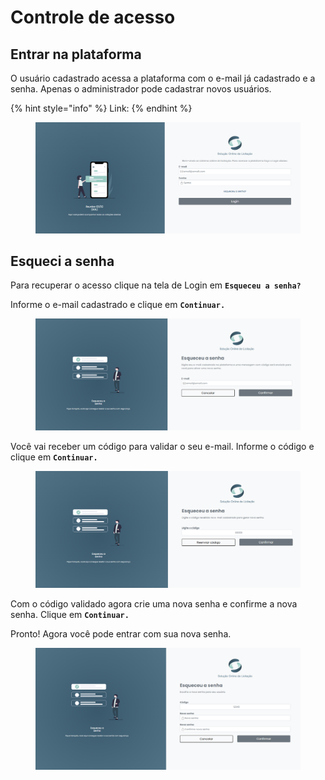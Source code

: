 # Controle de acesso

## Entrar na plataforma

O usuário cadastrado acessa a plataforma com o e-mail já cadastrado e a senha. Apenas o administrador pode cadastrar novos usuários.

{% hint style="info" %}
Link:
{% endhint %}

<figure><img src="../../.gitbook/assets/image (10).png" alt=""><figcaption></figcaption></figure>

## Esqueci a senha

Para recuperar o acesso clique na tela de Login em **`Esqueceu a senha?`**

Informe o e-mail cadastrado e clique em **`Continuar.`**

<figure><img src="../../.gitbook/assets/image (8).png" alt=""><figcaption></figcaption></figure>

Você vai receber um código para validar o seu e-mail. Informe o código e clique em **`Continuar.`**

<figure><img src="../../.gitbook/assets/image (9).png" alt=""><figcaption></figcaption></figure>

Com o código validado agora crie uma nova senha e confirme a nova senha. Clique em **`Continuar.`**

Pronto! Agora você pode entrar com sua nova senha.

<figure><img src="../../.gitbook/assets/image (18).png" alt=""><figcaption></figcaption></figure>
